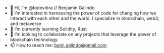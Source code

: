 - 👋 Hi, I’m @todovibra // Benjamin Galindo
- 👀 I’m interested in harnessing the power of code for changing how we interact with each other and the world. I specialize in blockchain, web3, and metaverse 
- 🌱 I’m currently learning Solidity, Rust
- 💞️ I’m looking to collaborate on any projects that leverage the power of blockchain technology.
- 📫 How to reach me: benji.galindo@gmail.com

<!---
todovibra/todovibra is a ✨ special ✨ repository because its `README.md` (this file) appears on your GitHub profile.
You can click the Preview link to take a look at your changes.
--->

